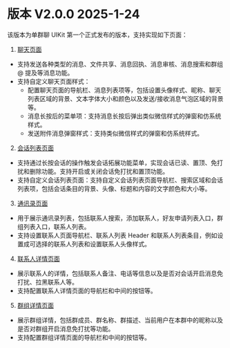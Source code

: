# 版本 V2.0.0 2025-1-24

该版本为单群聊 UIKit 第一个正式发布的版本，支持实现如下页面：

1. [聊天页面](chatuikit_chat.html)

- 支持发送各种类型的消息、文件共享、消息回执、消息审核、消息搜索和群组 @ 提及等消息功能。
- 支持自定义聊天页面样式：
  - 配置聊天页面的导航栏、消息列表项等，包括设置头像样式、昵称、聊天列表区域的背景、文本字体大小和颜色以及发送/接收消息气泡区域的背景等。
  - 消息长按后的菜单项：支持消息长按后弹出类似微信样式的弹窗和仿系统样式。
  - 发送附件消息弹窗样式：支持类似微信样式的弹窗和仿系统样式。

2. [会话列表页面](chatuikit_conversation.html)

- 支持通过长按会话的操作触发会话拓展功能菜单，实现会话已读、置顶、免打扰和删除功能。支持开启或关闭会话免打扰和置顶功能。
- 支持自定义会话列表页面：支持自定义会话列表页面导航栏、搜索区域和会话列表项，包括会话条目的背景、头像、标题和内容的文字颜色和大小等。

3. [通讯录页面](chatuikit_contactlist.html)

- 用于展示通讯录列表，包括联系人搜索，添加联系人，好友申请列表入口，群组列表入口，联系人列表。
- 支持设置联系人页面导航栏、联系人列表 Header 和联系人列表条目，例如设置成可选择的联系人列表和设置联系人头像样式。

4. [联系人详情页面](chatuikit_custom_contact_details.html)
   
- 展示联系人的详情，包括联系人备注、电话等信息以及是否对会话开启消息免打扰、拉黑联系人等。
- 支持配置联系人详情页面的导航栏和中间的按钮等。

5. [群组详情页面](chatuikit_custom_group_details.html)

- 展示群组详情，包括群成员、群名称、群描述、当前用户在本群中的昵称以及是否对群组开启消息免打扰等功能。
- 支持配置群组详情页面的导航栏和中间的按钮等。